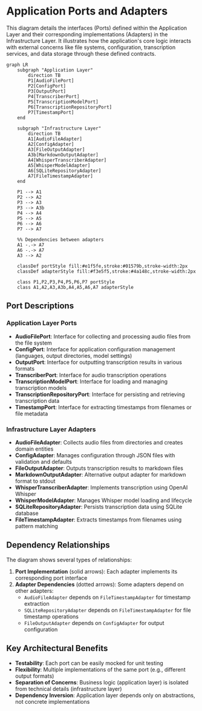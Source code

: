 # Application Ports and Adapters

This diagram details the interfaces (Ports) defined within the Application Layer and their corresponding implementations (Adapters) in the Infrastructure Layer. It illustrates how the application's core logic interacts with external concerns like file systems, configuration, transcription services, and data storage through these defined contracts.

```mermaid
graph LR
    subgraph "Application Layer"
        direction TB
        P1[AudioFilePort]
        P2[ConfigPort]
        P3[OutputPort]
        P4[TranscriberPort]
        P5[TranscriptionModelPort]
        P6[TranscriptionRepositoryPort]
        P7[TimestampPort]
    end

    subgraph "Infrastructure Layer"
        direction TB
        A1[AudioFileAdapter]
        A2[ConfigAdapter]
        A3[FileOutputAdapter]
        A3b[MarkdownOutputAdapter] 
        A4[WhisperTranscriberAdapter]
        A5[WhisperModelAdapter]
        A6[SQLiteRepositoryAdapter]
        A7[FileTimestampAdapter]
    end

    P1 --> A1
    P2 --> A2
    P3 --> A3
    P3 --> A3b
    P4 --> A4
    P5 --> A5
    P6 --> A6
    P7 --> A7

    %% Dependencies between adapters
    A1 -.-> A7
    A6 -.-> A7
    A3 --> A2

    classDef portStyle fill:#e1f5fe,stroke:#01579b,stroke-width:2px
    classDef adapterStyle fill:#f3e5f5,stroke:#4a148c,stroke-width:2px

    class P1,P2,P3,P4,P5,P6,P7 portStyle
    class A1,A2,A3,A3b,A4,A5,A6,A7 adapterStyle
```

## Port Descriptions

### Application Layer Ports

- **AudioFilePort**: Interface for collecting and processing audio files from the file system
- **ConfigPort**: Interface for application configuration management (languages, output directories, model settings)
- **OutputPort**: Interface for outputting transcription results in various formats  
- **TranscriberPort**: Interface for audio transcription operations
- **TranscriptionModelPort**: Interface for loading and managing transcription models
- **TranscriptionRepositoryPort**: Interface for persisting and retrieving transcription data
- **TimestampPort**: Interface for extracting timestamps from filenames or file metadata

### Infrastructure Layer Adapters

- **AudioFileAdapter**: Collects audio files from directories and creates domain entities
- **ConfigAdapter**: Manages configuration through JSON files with validation and defaults
- **FileOutputAdapter**: Outputs transcription results to markdown files
- **MarkdownOutputAdapter**: Alternative output adapter for markdown format to stdout
- **WhisperTranscriberAdapter**: Implements transcription using OpenAI Whisper
- **WhisperModelAdapter**: Manages Whisper model loading and lifecycle
- **SQLiteRepositoryAdapter**: Persists transcription data using SQLite database
- **FileTimestampAdapter**: Extracts timestamps from filenames using pattern matching

## Dependency Relationships

The diagram shows several types of relationships:

1. **Port Implementation** (solid arrows): Each adapter implements its corresponding port interface
2. **Adapter Dependencies** (dotted arrows): Some adapters depend on other adapters:
   - `AudioFileAdapter` depends on `FileTimestampAdapter` for timestamp extraction
   - `SQLiteRepositoryAdapter` depends on `FileTimestampAdapter` for file timestamp operations
   - `FileOutputAdapter` depends on `ConfigAdapter` for output configuration

## Key Architectural Benefits

- **Testability**: Each port can be easily mocked for unit testing
- **Flexibility**: Multiple implementations of the same port (e.g., different output formats)
- **Separation of Concerns**: Business logic (application layer) is isolated from technical details (infrastructure layer)
- **Dependency Inversion**: Application layer depends only on abstractions, not concrete implementations